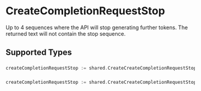 # CreateCompletionRequestStop

Up to 4 sequences where the API will stop generating further tokens. The returned text will not contain the stop sequence.



## Supported Types

### 

```go
createCompletionRequestStop := shared.CreateCreateCompletionRequestStopStr(string{/* values here */})
```

### 

```go
createCompletionRequestStop := shared.CreateCreateCompletionRequestStopArrayOfstr([]string{/* values here */})
```

